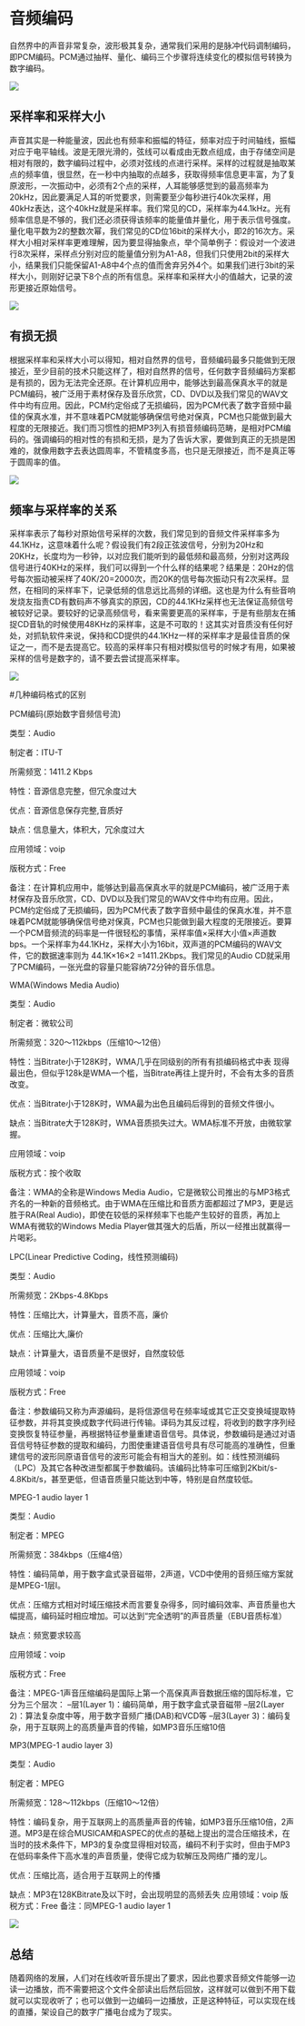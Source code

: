 # 音频编码

自然界中的声音非常复杂，波形极其复杂，通常我们采用的是脉冲代码调制编码，即PCM编码。PCM通过抽样、量化、编码三个步骤将连续变化的模拟信号转换为数字编码。

![](images/blog4/1.gif)

## 采样率和采样大小

声音其实是一种能量波，因此也有频率和振幅的特征，频率对应于时间轴线，振幅对应于电平轴线。波是无限光滑的，弦线可以看成由无数点组成，由于存储空间是相对有限的，数字编码过程中，必须对弦线的点进行采样。采样的过程就是抽取某点的频率值，很显然，在一秒中内抽取的点越多，获取得频率信息更丰富，为了复原波形，一次振动中，必须有2个点的采样，人耳能够感觉到的最高频率为20kHz，因此要满足人耳的听觉要求，则需要至少每秒进行40k次采样，用40kHz表达，这个40kHz就是采样率。我们常见的CD，采样率为44.1kHz。光有频率信息是不够的，我们还必须获得该频率的能量值并量化，用于表示信号强度。量化电平数为2的整数次幂，我们常见的CD位16bit的采样大小，即2的16次方。采样大小相对采样率更难理解，因为要显得抽象点，举个简单例子：假设对一个波进行8次采样，采样点分别对应的能量值分别为A1-A8，但我们只使用2bit的采样大小，结果我们只能保留A1-A8中4个点的值而舍弃另外4个。如果我们进行3bit的采样大小，则刚好记录下8个点的所有信息。采样率和采样大小的值越大，记录的波形更接近原始信号。

![](images/blog4/2.jpg)

## 有损无损

根据采样率和采样大小可以得知，相对自然界的信号，音频编码最多只能做到无限接近，至少目前的技术只能这样了，相对自然界的信号，任何数字音频编码方案都是有损的，因为无法完全还原。在计算机应用中，能够达到最高保真水平的就是PCM编码，被广泛用于素材保存及音乐欣赏，CD、DVD以及我们常见的WAV文件中均有应用。因此，PCM约定俗成了无损编码，因为PCM代表了数字音频中最佳的保真水准，并不意味着PCM就能够确保信号绝对保真，PCM也只能做到最大程度的无限接近。我们而习惯性的把MP3列入有损音频编码范畴，是相对PCM编码的。强调编码的相对性的有损和无损，是为了告诉大家，要做到真正的无损是困难的，就像用数字去表达圆周率，不管精度多高，也只是无限接近，而不是真正等于圆周率的值。

![](images/blog4/3.gif)

## 频率与采样率的关系

采样率表示了每秒对原始信号采样的次数，我们常见到的音频文件采样率多为44.1KHz，这意味着什么呢？假设我们有2段正弦波信号，分别为20Hz和20KHz，长度均为一秒钟，以对应我们能听到的最低频和最高频，分别对这两段信号进行40KHz的采样，我们可以得到一个什么样的结果呢？结果是：20Hz的信号每次振动被采样了40K/20=2000次，而20K的信号每次振动只有2次采样。显然，在相同的采样率下，记录低频的信息远比高频的详细。这也是为什么有些音响发烧友指责CD有数码声不够真实的原因，CD的44.1KHz采样也无法保证高频信号被较好记录。要较好的记录高频信号，看来需要更高的采样率，于是有些朋友在捕捉CD音轨的时候使用48KHz的采样率，这是不可取的！这其实对音质没有任何好处，对抓轨软件来说，保持和CD提供的44.1KHz一样的采样率才是最佳音质的保证之一，而不是去提高它。较高的采样率只有相对模拟信号的时候才有用，如果被采样的信号是数字的，请不要去尝试提高采样率。

![](images/blog4/4.jpg)


#几种编码格式的区别

PCM编码(原始数字音频信号流) 

类型：Audio 

制定者：ITU-T 

所需频宽：1411.2 Kbps 

特性：音源信息完整，但冗余度过大 

优点：音源信息保存完整,音质好 

缺点：信息量大，体积大，冗余度过大 

应用领域：voip 

版税方式：Free 

备注：在计算机应用中，能够达到最高保真水平的就是PCM编码，被广泛用于素材保存及音乐欣赏，CD、DVD以及我们常见的WAV文件中均有应用。因此，PCM约定俗成了无损编码，因为PCM代表了数字音频中最佳的保真水准，并不意味着PCM就能够确保信号绝对保真，PCM也只能做到最大程度的无限接近。要算一个PCM音频流的码率是一件很轻松的事情，采样率值×采样大小值×声道数bps。一个采样率为44.1KHz，采样大小为16bit，双声道的PCM编码的WAV文件，它的数据速率则为 44.1K×16×2 =1411.2Kbps。我们常见的Audio CD就采用了PCM编码，一张光盘的容量只能容纳72分钟的音乐信息。


WMA(Windows Media Audio) 

类型：Audio 

制定者：微软公司 

所需频宽：320～112kbps（压缩10～12倍） 

特性：当Bitrate小于128K时，WMA几乎在同级别的所有有损编码格式中表
现得最出色，但似乎128k是WMA一个槛，当Bitrate再往上提升时，不会有太多的音质改变。 

优点：当Bitrate小于128K时，WMA最为出色且编码后得到的音频文件很小。 

缺点：当Bitrate大于128K时，WMA音质损失过大。WMA标准不开放，由微软掌握。 

应用领域：voip 

版税方式：按个收取 

备注：WMA的全称是Windows Media Audio，它是微软公司推出的与MP3格式齐名的一种新的音频格式。由于WMA在压缩比和音质方面都超过了MP3，更是远胜于RA(Real Audio)，即使在较低的采样频率下也能产生较好的音质，再加上WMA有微软的Windows Media Player做其强大的后盾，所以一经推出就赢得一片喝彩。

LPC(Linear Predictive Coding，线性预测编码) 

类型：Audio 

 
所需频宽：2Kbps-4.8Kbps 

特性：压缩比大，计算量大，音质不高，廉价 

优点：压缩比大,廉价 

缺点：计算量大，语音质量不是很好，自然度较低 

应用领域：voip 

版税方式：Free 

备注：参数编码又称为声源编码，是将信源信号在频率域或其它正交变换域提取特征参数，并将其变换成数字代码进行传输。译码为其反过程，将收到的数字序列经变换恢复特征参量，再根据特征参量重建语音信号。具体说，参数编码是通过对语音信号特征参数的提取和编码，力图使重建语音信号具有尽可能高的准确性，但重建信号的波形同原语音信号的波形可能会有相当大的差别。如：线性预测编码（LPC）及其它各种改进型都属于参数编码。该编码比特率可压缩到2Kbit/s-4.8Kbit/s，甚至更低，但语音质量只能达到中等，特别是自然度较低。

MPEG-1 audio layer 1 

类型：Audio 

制定者：MPEG 

所需频宽：384kbps（压缩4倍） 

特性：编码简单，用于数字盒式录音磁带，2声道，VCD中使用的音频压缩方案就是MPEG-1层Ⅰ。 

优点：压缩方式相对时域压缩技术而言要复杂得多，同时编码效率、声音质量也大幅提高，编码延时相应增加。可以达到“完全透明”的声音质量（EBU音质标准） 

缺点：频宽要求较高 

应用领域：voip 

版税方式：Free 

备注：MPEG-1声音压缩编码是国际上第一个高保真声音数据压缩的国际标准，它分为三个层次： 
–层1(Layer 1)：编码简单，用于数字盒式录音磁带 
–层2(Layer 2)：算法复杂度中等，用于数字音频广播(DAB)和VCD等 
–层3(Layer 3)：编码复杂，用于互联网上的高质量声音的传输，如MP3音乐压缩10倍

MP3(MPEG-1 audio layer 3) 

类型：Audio 

制定者：MPEG 

所需频宽：128～112kbps（压缩10～12倍） 

特性：编码复杂，用于互联网上的高质量声音的传输，如MP3音乐压缩10倍，2声道。MP3是在综合MUSICAM和ASPEC的优点的基础上提出的混合压缩技术，在当时的技术条件下，MP3的复杂度显得相对较高，编码不利于实时，但由于MP3在低码率条件下高水准的声音质量，使得它成为软解压及网络广播的宠儿。 

优点：压缩比高，适合用于互联网上的传播 

缺点：MP3在128KBitrate及以下时，会出现明显的高频丢失 
应用领域：voip 
版税方式：Free 
备注：同MPEG-1 audio layer 1

![](images/blog4/5.jpg)

## 总结

随着网络的发展，人们对在线收听音乐提出了要求，因此也要求音频文件能够一边读一边播放，而不需要把这个文件全部读出后然后回放，这样就可以做到不用下载就可以实现收听了；也可以做到一边编码一边播放，正是这种特征，可以实现在线的直播，架设自己的数字广播电台成为了现实。

